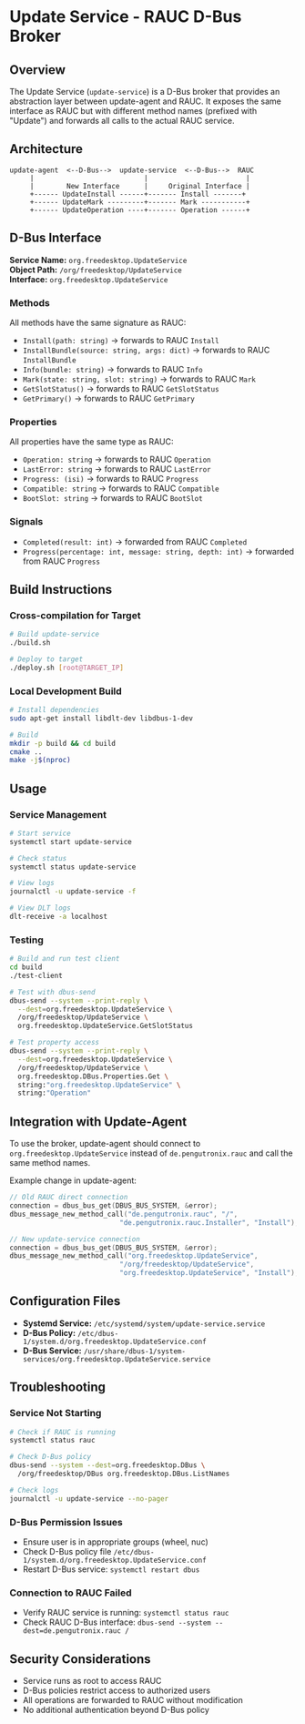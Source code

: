 # Update Service - RAUC D-Bus Broker

## Overview

The Update Service (`update-service`) is a D-Bus broker that provides an abstraction layer between update-agent and RAUC. It exposes the same interface as RAUC but with different method names (prefixed with "Update") and forwards all calls to the actual RAUC service.

## Architecture

```
update-agent  <--D-Bus-->  update-service  <--D-Bus-->  RAUC
     |                           |                        |
     |        New Interface      |     Original Interface |
     +------ UpdateInstall ------+------- Install -------+
     +------ UpdateMark ---------+------- Mark -----------+
     +------ UpdateOperation ----+------- Operation ------+
```

## D-Bus Interface

**Service Name:** `org.freedesktop.UpdateService`  
**Object Path:** `/org/freedesktop/UpdateService`  
**Interface:** `org.freedesktop.UpdateService`

### Methods

All methods have the same signature as RAUC:

- `Install(path: string)` → forwards to RAUC `Install`
- `InstallBundle(source: string, args: dict)` → forwards to RAUC `InstallBundle` 
- `Info(bundle: string)` → forwards to RAUC `Info`
- `Mark(state: string, slot: string)` → forwards to RAUC `Mark`
- `GetSlotStatus()` → forwards to RAUC `GetSlotStatus`
- `GetPrimary()` → forwards to RAUC `GetPrimary`

### Properties

All properties have the same type as RAUC:

- `Operation: string` → forwards to RAUC `Operation`
- `LastError: string` → forwards to RAUC `LastError`
- `Progress: (isi)` → forwards to RAUC `Progress`
- `Compatible: string` → forwards to RAUC `Compatible`
- `BootSlot: string` → forwards to RAUC `BootSlot`

### Signals

- `Completed(result: int)` → forwarded from RAUC `Completed`
- `Progress(percentage: int, message: string, depth: int)` → forwarded from RAUC `Progress`

## Build Instructions

### Cross-compilation for Target

```bash
# Build update-service
./build.sh

# Deploy to target
./deploy.sh [root@TARGET_IP]
```

### Local Development Build

```bash
# Install dependencies
sudo apt-get install libdlt-dev libdbus-1-dev

# Build
mkdir -p build && cd build
cmake ..
make -j$(nproc)
```

## Usage

### Service Management

```bash
# Start service
systemctl start update-service

# Check status
systemctl status update-service

# View logs
journalctl -u update-service -f

# View DLT logs
dlt-receive -a localhost
```

### Testing

```bash
# Build and run test client
cd build
./test-client

# Test with dbus-send
dbus-send --system --print-reply \
  --dest=org.freedesktop.UpdateService \
  /org/freedesktop/UpdateService \
  org.freedesktop.UpdateService.GetSlotStatus

# Test property access
dbus-send --system --print-reply \
  --dest=org.freedesktop.UpdateService \
  /org/freedesktop/UpdateService \
  org.freedesktop.DBus.Properties.Get \
  string:"org.freedesktop.UpdateService" \
  string:"Operation"
```

## Integration with Update-Agent

To use the broker, update-agent should connect to `org.freedesktop.UpdateService` instead of `de.pengutronix.rauc` and call the same method names.

Example change in update-agent:

```cpp
// Old RAUC direct connection
connection = dbus_bus_get(DBUS_BUS_SYSTEM, &error);
dbus_message_new_method_call("de.pengutronix.rauc", "/", 
                           "de.pengutronix.rauc.Installer", "Install");

// New update-service connection  
connection = dbus_bus_get(DBUS_BUS_SYSTEM, &error);
dbus_message_new_method_call("org.freedesktop.UpdateService", 
                           "/org/freedesktop/UpdateService",
                           "org.freedesktop.UpdateService", "Install");
```

## Configuration Files

- **Systemd Service:** `/etc/systemd/system/update-service.service`
- **D-Bus Policy:** `/etc/dbus-1/system.d/org.freedesktop.UpdateService.conf`
- **D-Bus Service:** `/usr/share/dbus-1/system-services/org.freedesktop.UpdateService.service`

## Troubleshooting

### Service Not Starting

```bash
# Check if RAUC is running
systemctl status rauc

# Check D-Bus policy
dbus-send --system --dest=org.freedesktop.DBus \
  /org/freedesktop/DBus org.freedesktop.DBus.ListNames

# Check logs
journalctl -u update-service --no-pager
```

### D-Bus Permission Issues

- Ensure user is in appropriate groups (wheel, nuc)
- Check D-Bus policy file `/etc/dbus-1/system.d/org.freedesktop.UpdateService.conf`
- Restart D-Bus service: `systemctl restart dbus`

### Connection to RAUC Failed

- Verify RAUC service is running: `systemctl status rauc`
- Check RAUC D-Bus interface: `dbus-send --system --dest=de.pengutronix.rauc /`

## Security Considerations

- Service runs as root to access RAUC
- D-Bus policies restrict access to authorized users
- All operations are forwarded to RAUC without modification
- No additional authentication beyond D-Bus policy